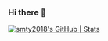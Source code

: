 ### Hi there 👋

[![smty2018's GitHub | Stats](https://stats.quine.sh/smty2018/github?theme=dark)](https://quine.sh?utm_source=widgets&utm_campaign=smty2018)

<!--
**smty2018/smty2018** is a ✨ _special_ ✨ repository because its `README.md` (this file) appears on your GitHub profile.

Here are some ideas to get you started:

- 🔭 I’m currently working on ...
- 🌱 I’m currently learning ...
- 👯 I’m looking to collaborate on ...
- 🤔 I’m looking for help with ...
- 💬 Ask me about ...
- 📫 How to reach me: ...
- 😄 Pronouns: ...
- ⚡ Fun fact: ...
-->
